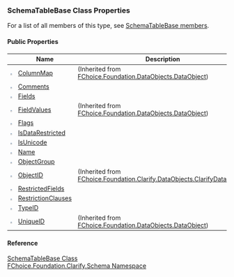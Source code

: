 ﻿### SchemaTableBase Class Properties

For a list of all members of this type, see [SchemaTableBase members](fcSDK~FChoice.Foundation.Clarify.Schema.SchemaTableBase_members.md).

#### Public Properties

|   | Name | Description |
| --- | --- | --- |
| ![Public Property](dotnetimages/publicProperty.png) | [ColumnMap](fcSDK~FChoice.Foundation.DataObjects.DataObject~ColumnMap.md) | (Inherited from [FChoice.Foundation.DataObjects.DataObject](fcSDK~FChoice.Foundation.DataObjects.DataObject.md)) |
| ![Public Property](dotnetimages/publicProperty.png) | [Comments](fcSDK~FChoice.Foundation.Clarify.Schema.SchemaTableBase~Comments.md) |   |
| ![Public Property](dotnetimages/publicProperty.png) | [Fields](fcSDK~FChoice.Foundation.Clarify.Schema.SchemaTableBase~Fields.md) |   |
| ![Public Property](dotnetimages/publicProperty.png) | [FieldValues](fcSDK~FChoice.Foundation.DataObjects.DataObject~FieldValues.md) | (Inherited from [FChoice.Foundation.DataObjects.DataObject](fcSDK~FChoice.Foundation.DataObjects.DataObject.md)) |
| ![Public Property](dotnetimages/publicProperty.png) | [Flags](fcSDK~FChoice.Foundation.Clarify.Schema.SchemaTableBase~Flags.md) |   |
| ![Public Property](dotnetimages/publicProperty.png) | [IsDataRestricted](fcSDK~FChoice.Foundation.Clarify.Schema.SchemaTableBase~IsDataRestricted.md) |   |
| ![Public Property](dotnetimages/publicProperty.png) | [IsUnicode](fcSDK~FChoice.Foundation.Clarify.Schema.SchemaTableBase~IsUnicode.md) |   |
| ![Public Property](dotnetimages/publicProperty.png) | [Name](fcSDK~FChoice.Foundation.Clarify.Schema.SchemaTableBase~Name.md) |   |
| ![Public Property](dotnetimages/publicProperty.png) | [ObjectGroup](fcSDK~FChoice.Foundation.Clarify.Schema.SchemaTableBase~ObjectGroup.md) |   |
| ![Public Property](dotnetimages/publicProperty.png) | [ObjectID](fcSDK~FChoice.Foundation.Clarify.DataObjects.ClarifyDataObject~ObjectID.md) | (Inherited from [FChoice.Foundation.Clarify.DataObjects.ClarifyDataObject](fcSDK~FChoice.Foundation.Clarify.DataObjects.ClarifyDataObject.md)) |
| ![Public Property](dotnetimages/publicProperty.png) | [RestrictedFields](fcSDK~FChoice.Foundation.Clarify.Schema.SchemaTableBase~RestrictedFields.md) |   |
| ![Public Property](dotnetimages/publicProperty.png) | [RestrictionClauses](fcSDK~FChoice.Foundation.Clarify.Schema.SchemaTableBase~RestrictionClauses.md) |   |
| ![Public Property](dotnetimages/publicProperty.png) | [TypeID](fcSDK~FChoice.Foundation.Clarify.Schema.SchemaTableBase~TypeID.md) |   |
| ![Public Property](dotnetimages/publicProperty.png) | [UniqueID](fcSDK~FChoice.Foundation.DataObjects.DataObject~UniqueID.md) | (Inherited from [FChoice.Foundation.DataObjects.DataObject](fcSDK~FChoice.Foundation.DataObjects.DataObject.md)) |





#### Reference

[SchemaTableBase Class](fcSDK~FChoice.Foundation.Clarify.Schema.SchemaTableBase.md)  
[FChoice.Foundation.Clarify.Schema Namespace](fcSDK~FChoice.Foundation.Clarify.Schema_namespace.md)